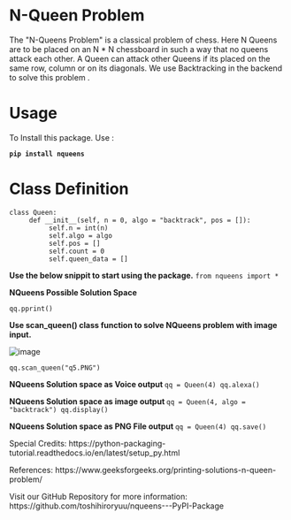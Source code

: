 # N-Queen Problem

The "N-Queens Problem" is a classical problem of chess. Here N Queens are to be placed on an N * N chessboard in such a way that no queens attack each other. A Queen can  attack other Queens if its placed on the  same row, column or on its diagonals. We use Backtracking in the backend to solve this problem .
# Usage

To Install this package. Use :
 <dl><code><b>pip install nqueens</b></code></dl>

# Class Definition

```
class Queen:
     def __init__(self, n = 0, algo = "backtrack", pos = []):
          self.n = int(n)
          self.algo = algo
          self.pos = []
          self.count = 0
          self.queen_data = []
```

<b>Use the below snippit to start using the package.</b>
```from nqueens import * ```

<b>NQueens Possible Solution Space </b>
   ```qq = Queen(5)
   qq.pprint()
   ```
    
<b>Use scan_queen() class function to solve NQueens problem with image input.</b>

   ![image](https://github.com/toshihiroryuu/nqueens---PyPI-Package/blob/main/tests/q4b.PNG)
   ```qq = Queen(4, algo = "backtrack")
   qq.scan_queen("q5.PNG")
   ```

<b>NQueens Solution space as Voice output </b>
    ```qq = Queen(4)
    qq.alexa()
    ```

<b>NQueens Solution space as image output </b>
    ```qq = Queen(4, algo = "backtrack")
    qq.display()
    ```

<b>NQueens Solution space as PNG File output </b>
    ```qq = Queen(4)
    qq.save()
    ```


<dl>Special Credits: https://python-packaging-tutorial.readthedocs.io/en/latest/setup_py.html </dl>
<dl>References: https://www.geeksforgeeks.org/printing-solutions-n-queen-problem/ </dl>

<dl>Visit our GitHub Repository for more information: https://github.com/toshihiroryuu/nqueens---PyPI-Package</dl>
